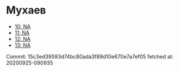 # Мухаев
- [10: NA](10.md)
- [11: NA](11.md)
- [12: NA](12.md)
- [13: NA](13.md)

Commit: 15c3ed39593d74bc80ada3f89d10e670e7a7ef05
 fetched at: 20200925-090935
